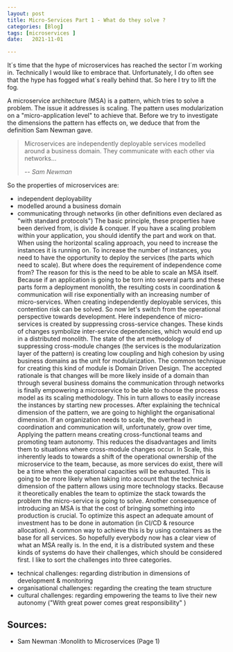 ```yaml
---
layout: post
title: Micro-Services Part 1 - What do they solve ?
categories: [Blog]
tags: [microservices ]
date:   2021-11-01

---
```

It´s time that the hype of microservices has reached the sector I´m working in. Technically I would like to embrace that. Unfortunately, I do often see that the hype has fogged what´s really behind that. So here I try to lift the fog.

A microservice architecture (MSA) is a pattern, which tries to solve a problem. The issue it addresses is scaling. The pattern uses modularization on a "micro-application level" to achieve that. Before we try to investigate the dimensions the pattern has effects on, we deduce that from the definition Sam Newman gave.

>  Microservices are independently deployable services modelled around a business domain. They communicate with each other via networks...
>
> -- <cite>Sam Newman</cite>
 
 So the properties of microservices are:
+ independent deployability
+ modelled around a business domain
+ communicating through networks (in other definitions even declared as "with standard protocols")
The basic principle, these properties have been derived from, is divide & conquer. If you have a scaling problem within your application, you should identify the part and work on that. When using the horizontal scaling approach, you need to increase the instances it is running on. To increase the number of instances, you need to have the opportunity to deploy the services (the parts which need to scale).
But where does the requirement of independence come from? 
The reason for this is the need to be able to scale an MSA itself. Because if an application is going to be torn into several parts and these parts form a deployment monolith, the resulting costs in coordination & communication will rise exponentially with an increasing number of micro-services. When creating independently deployable services, this contention risk can be solved. 
So now let's switch from the operational perspective towards development. 
Here independence of micro-services is created by suppressing cross-service changes. These kinds of changes symbolize inter-service dependencies, which would end up in a distributed monolith. The state of the art methodology of suppressing cross-module changes (the services is the modularization layer of the pattern) is creating low coupling and high cohesion by using business domains as the unit for modularization. The common technique for creating this kind of module is Domain Driven Design. The accepted rationale is that changes will be more likely inside of a domain than through several business domains
the communication through networks is finally empowering a microservice to be able to choose the process model as its scaling methodology. This in turn allows to easily increase the instances by starting new processes.
After explaining the technical dimension of the pattern, we are going to highlight the organisational dimension. If an organization needs to scale, the overhead in coordination and communication will, unfortunately, grow over time, Applying the pattern means creating cross-functional teams and promoting team autonomy. This reduces the disadvantages and limits them to situations where cross-module changes occur. In Scale, this inherently leads to towards a shift of the operational ownership of the microservice to the team, because, as more services do exist, there will be a time when the operational capacities will be exhausted. This is going to be more likely when taking into account that the technical dimension of the pattern allows using more technology stacks. Because it theoretically enables the team to optimize the stack towards the problem the micro-service is going to solve.
Another consequence of introducing an MSA is that the cost of bringing something into production is crucial. To optimize this aspect an adequate amount of investment has to be done in automation (in CI/CD & resource allocation). A common way to achieve this is by using containers as the base for all services.
So hopefully everybody now has a clear view of what an MSA really is. In the end, it is a distributed system and these kinds of systems do have their challenges, which should be considered first. I like to sort the challenges into three categories.

 
* technical challenges: regarding distribution in dimensions of development & monitoring 
* organisational challenges: regarding the creating the team structure
* cultural challenges: regarding empowering the teams to live their new autonomy ("With great power comes great responsibility" )
 


## Sources:

* Sam Newman :Monolith to Microservices  (Page 1)

 